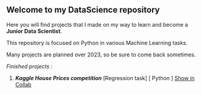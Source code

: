 ## Welcome to my DataScience repository

Here you will find projects that I made on my way to learn and become a **Junior Data Scientist**. 

This repository is focused on Python in various Machine Learning tasks.

Many projects are planned over 2023, so be sure to come back sometimes.

*Finished projects :*

1. ***Kaggle House Prices competition***  [Regression task] [ Python ] [Show in Collab](https://colab.research.google.com/github/TomasCajan/DataScience/blob/main/P1_HousePrices_Kaggle.ipynb)

